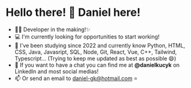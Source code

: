 <h1><strong>Hello there! 👋 Daniel here!</strong></h1>

- 👨‍🎓 Developer in the making!✨
- 💻 I'm currently looking for opportunities to start working!
- 📝 I've been studying since 2022 and currently know Python, HTML, CSS, Java, Javasript, SQL, Node, Git, React, Vue, C++, Tailwind, Typescript... (Trying to keep me updated as best as possible 😄) 
- 💬 If you want to have a chat you can find me at <strong>@danielkucyk</strong> on LinkedIn and most social medias!
- 📫 Or send an email to daniel-gk@hotmail.com ⭐

<!---
danielkucyk/danielkucyk is a ✨ special ✨ repository because its `README.md` (this file) appears on your GitHub profile.
You can click the Preview link to take a look at your changes.
--->
